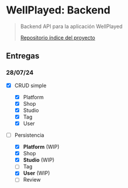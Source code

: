 # WellPlayed: Backend

> Backend API para la aplicación WellPlayed
>
> [Repositorio índice del proyecto](https://github.com/Maig0l/proyecto-dsw)

## Entregas

### 28/07/24

- [x] CRUD simple

  - [x] Platform
  - [x] Shop
  - [x] Studio
  - [x] Tag
  - [x] User

- [ ] Persistencia

  - [x] **Platform** (WIP)
  - [x] Shop
  - [x] **Studio** (WIP)
  - [ ] Tag
  - [x] **User** (WIP)
  - [ ] Review
